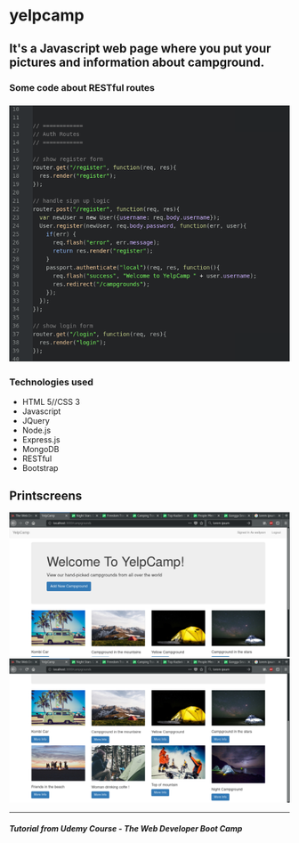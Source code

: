 # yelpcamp

<h2>It's a Javascript web page where you put your pictures and information about campground.</h2>

<h3>Some code about RESTful routes<h3>

![Snap Code](https://github.com/wallysonlima/yelpcamp/blob/master/code.png)

<h3>Technologies used</h3>

<ul>
  <li>HTML 5//CSS 3</li>
  <li>Javascript</li>
  <li>JQuery</li>
  <li>Node.js</li>
  <li>Express.js</li>
  <li>MongoDB</li>
  <li>RESTful</li>
  <li>Bootstrap</li>
</ul>

<h2>Printscreens</h2>

![Main Activity](https://github.com/wallysonlima/yelpcamp/blob/master/first_print.png)
![Secod Page](https://github.com/wallysonlima/yelpcamp/blob/master/second_print.png)

<hr>
<h5>Tutorial from Udemy Course - The Web Developer Boot Camp</h5>

